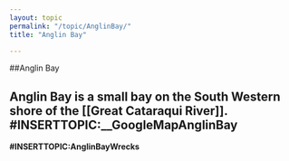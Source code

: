 ```yaml
---
layout: topic
permalink: "/topic/AnglinBay/"
title: "Anglin Bay"

---
```


##Anglin Bay

<b>Anglin Bay is a small bay on the South Western shore of the [[Great Cataraqui River]].
#INSERTTOPIC:__GoogleMapAnglinBay
----
#INSERTTOPIC:AnglinBayWrecks

